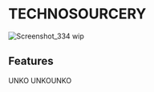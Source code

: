 # TECHNOSOURCERY
![Screenshot_334](https://github.com/TECHNOSOURCERY/TECHNOSOURCERY/assets/162795763/39acd8f1-18ae-4c41-86dc-b08352440ad3)
wip

## Features
UNKO
UNKOUNKO
